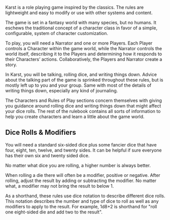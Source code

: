 Karst is a role playing game inspired by the classics. The rules are lightweight and easy to modify or use with other systems and content. 

The game is set in a fantasy world with many species, but no humans. It eschews the traditional concept of a character class in favor of a simple, configurable, system of character customization.

To play, you will need a Narrator and one or more Players. Each Player controls a Character within the game world, while the Narrator controls the world itself, describing it to the Players and determining how it responds to their Characters’ actions. Collaboratively, the Players and Narrator create a story.

In Karst, you will be talking, rolling dice, and writing things down. Advice about the talking part of the game is sprinked throughout these rules, but is mostly left up to you and your group. Same with most of the details of writing things down, especially any kind of journaling. 

The Characters and Rules of Play sections concern themselves with giving you guidance around rolling dice and writing things down that might affect your dice rolls. The rest of the rulebook contains all sorts of information to help you create characters and learn a little about the game world.

## Dice Rolls & Modifiers
You will need a standard six-sided dice plus some fancier dice that have four, eight, ten, twelve, and twenty sides. It can be helpful if sure everyone has their own six and twenty sided dice.

No matter what dice you are rolling, a higher number is always better.

When rolling a die there will often be a modifier, positive or negative. After rolling, adjust the result by adding or subtracting the modifier. No matter what, a modifier may not bring the result to below 1.

As a shorthand, these rules use dice notation to describe different dice rolls. This notation describes the number and type of dice to roll as well as any modifiers to apply to the result. For example, 1d8+2 is shorthand for "roll one eight-sided die and add two to the result".
